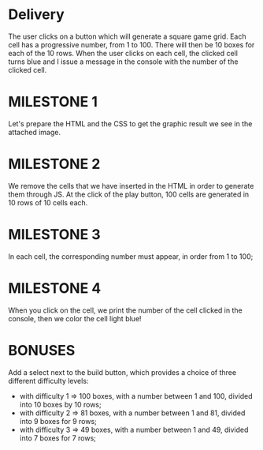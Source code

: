 # Delivery

The user clicks on a button which will generate a square game grid.
Each cell has a progressive number, from 1 to 100.
There will then be 10 boxes for each of the 10 rows.
When the user clicks on each cell, the clicked cell turns blue and I issue a message in the console with the number of the clicked cell.

# MILESTONE 1

Let's prepare the HTML and the CSS to get the graphic result we see in the attached image.

# MILESTONE 2

We remove the cells that we have inserted in the HTML in order to generate them through JS. At the click of the play button, 100 cells are generated in 10 rows of 10 cells each.

# MILESTONE 3

In each cell, the corresponding number must appear, in order from 1 to 100;

# MILESTONE 4

When you click on the cell, we print the number of the cell clicked in the console, then we color the cell light blue!

# BONUSES

Add a select next to the build button, which provides a choice of three different difficulty levels:

- with difficulty 1 => 100 boxes, with a number between 1 and 100, divided into 10 boxes by 10 rows;
- with difficulty 2 => 81 boxes, with a number between 1 and 81, divided into 9 boxes for 9 rows;
- with difficulty 3 => 49 boxes, with a number between 1 and 49, divided into 7 boxes for 7 rows;
